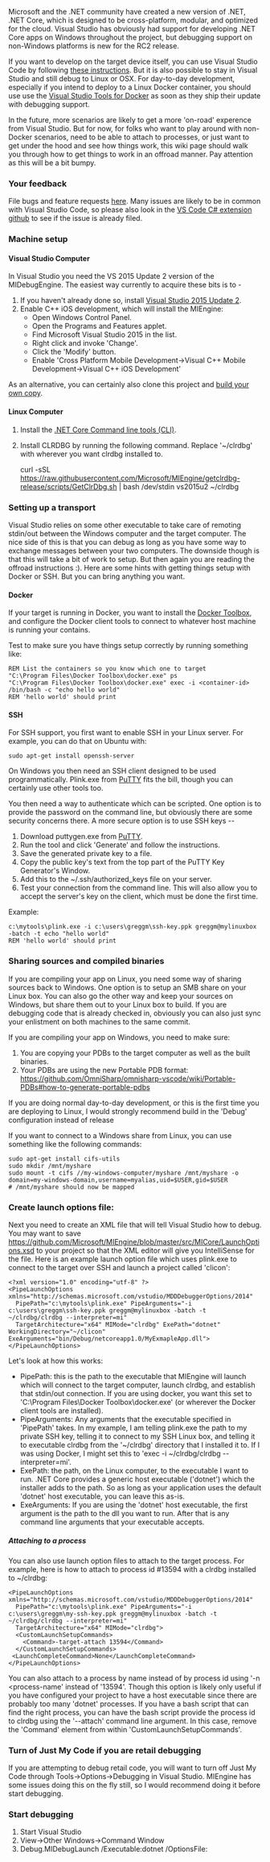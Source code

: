 Microsoft and the .NET community have created a new version of .NET, .NET Core, which is designed to be cross-platform, modular, and optimized for the cloud. Visual Studio has obviously had support for developing .NET Core apps on Windows throughout the project, but debugging support on non-Windows platforms is new for the RC2 release.

If you want to develop on the target device itself, you can use Visual Studio Code by following [these instructions](http://aka.ms/vscclrdebugger). But it is also possible to stay in Visual Studio and still debug to Linux or OSX. For day-to-day development, especially if you intend to deploy to a Linux Docker container, you should use use the [Visual Studio Tools for Docker](https://visualstudiogallery.msdn.microsoft.com/0f5b2caa-ea00-41c8-b8a2-058c7da0b3e4) as soon as they ship their update with debugging support.

In the future, more scenarios are likely to get a more 'on-road' experence from Visual Studio. But for now, for folks who want to play around with non-Docker scenarios, need to be able to attach to processes, or just want to get under the hood and see how things work, this wiki page should walk you through how to get things to work in an offroad manner. Pay attention as this will be a bit bumpy.

### Your feedback
File bugs and feature requests [here](https://github.com/Microsoft/MIEngine/issues). Many issues are likely to be in common with Visual Studio Code, so please also look in the [VS Code C# extension github](https://github.com/OmniSharp/omnisharp-vscode/labels/Debugger) to see if the issue is already filed.

### Machine setup

#### Visual Studio Computer
In Visual Studio you need the VS 2015 Update 2 version of the MIDebugEngine. The easiest way currently to acquire these bits is to -

1. If you haven't already done so, install [Visual Studio 2015 Update 2](http://go.microsoft.com/fwlink/?LinkId=691129).
2. Enable C++ iOS development, which will install the MIEngine:
   * Open Windows Control Panel.
   * Open the Programs and Features applet.
   * Find Microsoft Visual Studio 2015 in the list.
   * Right click and invoke 'Change'.
   * Click the 'Modify' button.
   * Enable 'Cross Platform Mobile Development->Visual C++ Mobile Development->Visual C++ iOS Development'

As an alternative, you can certainly also clone this project and [build your own copy](https://github.com/Microsoft/MIEngine/wiki/Building-the-MIEngine).

#### Linux Computer

1. Install the [.NET Core Command line tools (CLI)](https://github.com/gregg-miskelly/omnisharp-vscode/blob/daily-build-docs/debugger.md#2-install-net-command-line-tools).
2. Install CLRDBG by running the following command. Replace '~/clrdbg' with wherever you want clrdbg installed to.

    curl -sSL https://raw.githubusercontent.com/Microsoft/MIEngine/getclrdbg-release/scripts/GetClrDbg.sh | 
        bash /dev/stdin vs2015u2 ~/clrdbg

### Setting up a transport
Visual Studio relies on some other executable to take care of remoting stdin/out between the Windows computer and the target computer. The nice side of this is that you can debug as long as you have some way to exchange messages between your two computers. The downside though is that this will take a bit of work to setup. But then again you are reading the offroad instructions :). Here are some hints with getting things setup with Docker or SSH. But you can bring anything you want.

#### Docker
If your target is running in Docker, you want to install the [Docker Toolbox](https://www.docker.com/products/docker-toolbox), and configure the Docker client tools to connect to whatever host machine is running your contains.

Test to make sure you have things setup correctly by running something like:

    REM List the containers so you know which one to target
    "C:\Program Files\Docker Toolbox\docker.exe" ps
    "C:\Program Files\Docker Toolbox\docker.exe" exec -i <container-id> /bin/bash -c "echo hello world"
    REM 'hello world' should print

#### SSH
For SSH support, you first want to enable SSH in your Linux server. For example, you can do that on Ubuntu with:

    sudo apt-get install openssh-server

On Windows you then need an SSH client designed to be used programmatically. Plink.exe from [PuTTY](http://www.chiark.greenend.org.uk/~sgtatham/putty/download.html) fits the bill, though you can certainly use other tools too. 

You then need a way to authenticate which can be scripted. One option is to provide the password on the command line, but obviously there are some security concerns there. A more secure option is to use SSH keys --

1. Download puttygen.exe from [PuTTY](http://www.chiark.greenend.org.uk/~sgtatham/putty/download.html).
2. Run the tool and click 'Generate' and follow the instructions.
3. Save the generated private key to a file.
4. Copy the public key's text from the top part of the PuTTY Key Generator's Window.
5. Add this to the ~/.ssh/authorized_keys file on your server.
6. Test your connection from the command line. This will also allow you to accept the server's key on the client, which must be done the first time.

Example:

    c:\mytools\plink.exe -i c:\users\greggm\ssh-key.ppk greggm@mylinuxbox -batch -t echo "hello world"
    REM 'hello world' should print

### Sharing sources and compiled binaries
If you are compiling your app on Linux, you need some way of sharing sources back to Windows. One option is to setup an SMB share on your Linux box. You can also go the other way and keep your sources on Windows, but share them out to your Linux box to build. If you are debugging code that is already checked in, obviously you can also just sync your enlistment on both machines to the same commit.

If you are compiling your app on Windows, you need to make sure:

1. You are copying your PDBs to the target computer as well as the built binaries.
2. Your PDBs are using the new Portable PDB format: https://github.com/OmniSharp/omnisharp-vscode/wiki/Portable-PDBs#how-to-generate-portable-pdbs

If you are doing normal day-to-day development, or this is the first time you are deploying to Linux, I would strongly recommend build in the 'Debug' configuration instead of release

If you want to connect to a Windows share from Linux, you can use something like the following commands:

    sudo apt-get install cifs-utils
    sudo mkdir /mnt/myshare
    sudo mount -t cifs //my-windows-computer/myshare /mnt/myshare -o domain=my-windows-domain,username=myalias,uid=$USER,gid=$USER
    # /mnt/myshare should now be mapped

### Create launch options file:
Next you need to create an XML file that will tell Visual Studio how to debug. You may want to save https://github.com/Microsoft/MIEngine/blob/master/src/MICore/LaunchOptions.xsd to your project so that the XML editor will give you IntelliSense for the file. Here is an example launch option file which uses plink.exe to connect to the target over SSH and launch a project called 'clicon':

    <?xml version="1.0" encoding="utf-8" ?>
    <PipeLaunchOptions xmlns="http://schemas.microsoft.com/vstudio/MDDDebuggerOptions/2014"
      PipePath="c:\mytools\plink.exe" PipeArguments="-i c:\users\greggm\ssh-key.ppk greggm@mylinuxbox -batch -t ~/clrdbg/clrdbg --interpreter=mi"
      TargetArchitecture="x64" MIMode="clrdbg" ExePath="dotnet" WorkingDirectory="~/clicon" ExeArguments="bin/Debug/netcoreapp1.0/MyExmapleApp.dll">
    </PipeLaunchOptions>

Let's look at how this works:
* PipePath: this is the path to the executable that MIEngine will launch which will connect to the target computer, launch clrdbg, and establish that stdin/out connection. If you are using docker, you want this set to 'C:\Program Files\Docker Toolbox\docker.exe' (or wherever the Docker client tools are installed).
* PipeArguments: Any arguments that the executable specified in 'PipePath' takes. In my example, I am telling plink.exe the path to my private SSH key, telling it to connect to my SSH Linux box, and telling it to executable clrdbg from the '~/clrdbg' directory that I installed it to. If I was using Docker, I might set this to 'exec -i <container-id> ~/clrdbg/clrdbg --interpreter=mi'.
* ExePath: the path, on the Linux computer, to the executable I want to run. .NET Core provides a generic host executable ('dotnet') which the installer adds to the path. So as long as your application uses the default 'dotnet' host executable, you can leave this as-is.
* ExeArguments: If you are using the 'dotnet' host executable, the first argument is the path to the dll you want to run. After that is any command line arguments that your executable accepts.

##### Attaching to a process
You can also use launch option files to attach to the target process. For example, here is how to attach to process id #13594 with a clrdbg installed to ~/clrdbg:

    <PipeLaunchOptions xmlns="http://schemas.microsoft.com/vstudio/MDDDebuggerOptions/2014"
      PipePath="c:\mytools\plink.exe" PipeArguments="-i c:\users\greggm\my-ssh-key.ppk greggm@mylinuxbox -batch -t ~/clrdbg/clrdbg --interpreter=mi"
      TargetArchitecture="x64" MIMode="clrdbg">
      <CustomLaunchSetupCommands>
        <Command>-target-attach 13594</Command>
      </CustomLaunchSetupCommands>
     <LaunchCompleteCommand>None</LaunchCompleteCommand>
    </PipeLaunchOptions>

You can also attach to a process by name instead of by process id using '-n <process-name' instead of '13594'. Though this option is likely only useful if you have configured your project to have a host executable since there are probably too many 'dotnet' processes.
If you have a bash script that can find the right process, you can have the bash script provide the process id to clrdbg using the '--attach' command line argument. In this case, remove the 'Command' element from within 'CustomLaunchSetupCommands'.

### Turn of Just My Code if you are retail debugging
If you are attempting to debug retail code, you will want to turn off Just My Code through Tools->Options->Debugging in Visual Studio. MIEngine has some issues doing this on the fly still, so I would recommend doing it before start debugging.

### Start debugging
1. Start Visual Studio
2. View->Other Windows->Command Window
3. Debug.MIDebugLaunch /Executable:dotnet /OptionsFile:<path-to-the-xml-file-you-saved>
